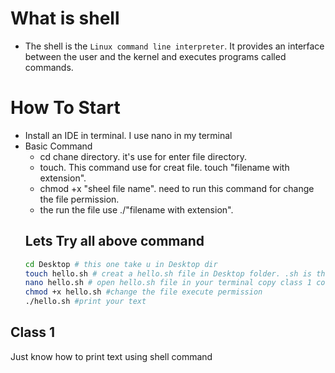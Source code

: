 # What is shell
- The shell is the `Linux command line interpreter`. It provides an interface between the user and the kernel and executes programs called commands.

# How To Start
- Install an IDE in terminal. I use nano in my terminal
- Basic Command
    - cd chane directory. it's use for enter file directory.
    - touch. This command use for creat file. touch "filename with extension".
    - chmod +x "sheel file name". need to run this command for change the file permission.
    - the run the file use ./"filename with extension".
    ## Lets Try all above command
    ```sh
    cd Desktop # this one take u in Desktop dir
    touch hello.sh # creat a hello.sh file in Desktop folder. .sh is the sheel extension.
    nano hello.sh # open hello.sh file in your terminal copy class 1 code and save use `ctrl+s` and then use `ctrl+x` for exit
    chmod +x hello.sh #change the file execute permission
    ./hello.sh #print your text
    ```

## Class 1
Just know how to print text using shell command